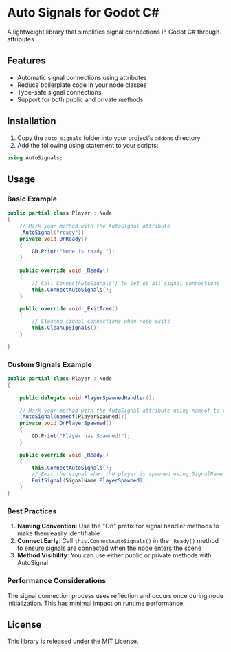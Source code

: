 # Auto Signals for Godot C#

A lightweight library that simplifies signal connections in Godot C# through attributes.

## Features

- Automatic signal connections using attributes
- Reduce boilerplate code in your node classes
- Type-safe signal connections
- Support for both public and private methods

## Installation

1. Copy the `auto_signals` folder into your project's `addons` directory
2. Add the following using statement to your scripts:
```csharp
using AutoSignals;
```

## Usage

### Basic Example

```csharp
public partial class Player : Node
{
    // Mark your method with the AutoSignal attribute
    [AutoSignal("ready")]
    private void OnReady()
    {
        GD.Print("Node is ready!");
    }

    public override void _Ready()
    {
        // Call ConnectAutoSignals() to set up all signal connections
        this.ConnectAutoSignals();
    }

    public override void _ExitTree()
    {
        // Cleanup signal connections when node exits
        this.CleanupSignals();
    }

}
```

### Custom Signals Example

```csharp
public partial class Player : Node
{
    
    public delegate void PlayerSpawnedHandler();

    // Mark your method with the AutoSignal attribute using nameof to reference the signal name
    [AutoSignal(nameof(PlayerSpawned))]
    private void OnPlayerSpawned()
    {
        GD.Print("Player has Spawned!");
    }

    public override void _Ready()
    {
        this.ConnectAutoSignals();
        // Emit the signal when the player is spawned using SignalName to match godot's signal implementation
        EmitSignal(SignalName.PlayerSpawned);
    }
}
```

### Best Practices

1. **Naming Convention**: Use the "On" prefix for signal handler methods to make them easily identifiable
2. **Connect Early**: Call `this.ConnectAutoSignals()` in the `_Ready()` method to ensure signals are connected when the node enters the scene
3. **Method Visibility**: You can use either public or private methods with AutoSignal

### Performance Considerations

The signal connection process uses reflection and occurs once during node initialization. This has minimal impact on runtime performance.


## License

This library is released under the MIT License.
